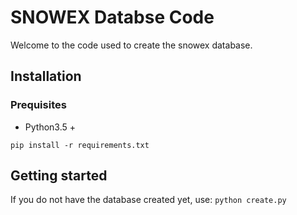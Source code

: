 # SNOWEX Databse Code

Welcome to the code used to create the snowex database.

## Installation

### Prequisites

* Python3.5 +

`pip install -r requirements.txt`



## Getting started

If you do not have the database created yet, use:
`python create.py`
